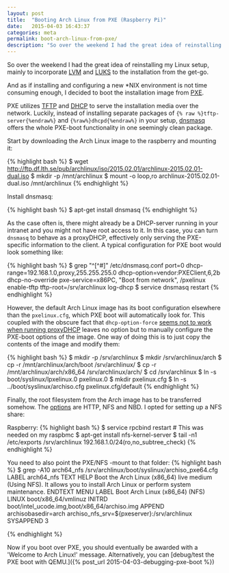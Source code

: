 ```yaml
---
layout: post
title:  "Booting Arch Linux from PXE (Raspberry Pi)"
date:   2015-04-03 16:43:37
categories: meta
permalink: boot-arch-linux-from-pxe/
description: "So over the weekend I had the great idea of reinstalling my Linux setup, mainly to incorporate LVM and LUKS to the installation from the get-go. And as if installing and configuring a new *NIX environment is not time consuming enough, I decided to boot the installation image from PXE."
---
```


So over the weekend I had the great idea of reinstalling my Linux setup, mainly to incorporate [LVM](http://en.wikipedia.org/wiki/Logical_Volume_Manager_%28Linux%29) and [LUKS](http://en.wikipedia.org/wiki/Linux_Unified_Key_Setup) to the installation from the get-go.

And as if installing and configuring a new \*NIX environment is not time consuming enough, I decided to boot the installation image from [PXE](http://en.wikipedia.org/wiki/Preboot_Execution_Environment).

PXE utilizes [TFTP](http://en.wikipedia.org/wiki/Trivial_File_Transfer_Protocol) and [DHCP](http://en.wikipedia.org/wiki/Dynamic_Host_Configuration_Protocol) to serve the installation media over the network. Luckily, instead of installing separate packages of `{% raw %}tftp-server{%endraw%}` and `{%raw%}dhcpd{%endraw%}` in  your setup, [dnsmasq](http://en.wikipedia.org/wiki/Dnsmasq) offers the whole PXE-boot functionality in one seemingly clean package.

Start by downloading the Arch Linux image to the raspberry and mounting it:

{% highlight bash %}
$ wget http://ftp.df.lth.se/pub/archlinux/iso/2015.02.01/archlinux-2015.02.01-dual.iso
$ mkdir -p /mnt/archlinux
$ mount -o loop,ro archlinux-2015.02.01-dual.iso /mnt/archlinux
{% endhighlight %}

Install dnsmasq:

{% highlight bash %}
$ apt-get install dnsmasq
{% endhighlight %}

As the case often is, there might already be a DHCP-server running in your intranet and you might not have root access to it. In this case, you can turn `dnsmasq` to behave as a proxyDHCP, effectively only serving the PXE-specific information to the client. A typical configuration for PXE boot would look something like:

{% highlight bash %}
$ grep "^[^#]" /etc/dnsmasq.conf
port=0
dhcp-range=192.168.1.0,proxy,255.255.255.0
dhcp-option=vendor:PXEClient,6,2b
dhcp-no-override
pxe-service=x86PC, "Boot from network", /pxelinux
enable-tftp
tftp-root=/srv/archlinux
log-dhcp
$ service dnsmasq restart
{% endhighlight %}

However, the default Arch Linux image has its boot configuration elsewhere than the `pxelinux.cfg`, which PXE boot will automatically look for. This coupled with the obscure fact that `dhcp-option-force` [seems not to work when running proxyDHCP](http://www.richud.com/wiki/Network_iPXE_dnsmasq_Examples_PXE_BOOT) leaves no option but to manually configure the PXE-boot options of the image. One way of doing this is to just copy the contents of the image and modify them:

{% highlight bash %}
$ mkdir -p /srv/archlinux
$ mkdir /srv/archlinux/arch
$ cp -r /mnt/archlinux/arch/boot /srv/archlinux/
$ cp -r /mnt/archlinux/arch/x86_64 /srv/archlinux/arch/
$ cd /srv/archlinux
$ ln -s boot/syslinux/lpxelinux.0 pxelinux.0
$ mkdir pxelinux.cfg
$ ln -s ../boot/syslinux/archiso.cfg pxelinux.cfg/default
{% endhighlight %}

Finally, the root filesystem from the Arch image has to be transferred somehow. The [options](https://wiki.archlinux.org/index.php/PXE#Boot) are HTTP, NFS and NBD. I opted for setting up a NFS share:

Raspberry:
{% highlight bash %}
$ service rpcbind restart # This was needed on my raspbmc
$ apt-get install nfs-kernel-server
$ tail -n1 /etc/exports
/srv/archlinux 192.168.1.0/24(ro,no_subtree_check)
{% endhighlight %}

You need to also point the PXE/NFS -mount to that folder:
{% highlight bash %}
$ grep -A10 arch64_nfs /srv/archlinux/boot/syslinux/archiso_pxe64.cfg
LABEL arch64_nfs
TEXT HELP
Boot the Arch Linux (x86_64) live medium (Using NFS).
It allows you to install Arch Linux or perform system maintenance.
ENDTEXT
MENU LABEL Boot Arch Linux (x86_64) (NFS)
LINUX boot/x86_64/vmlinuz
INITRD boot/intel_ucode.img,boot/x86_64/archiso.img
APPEND archisobasedir=arch archiso_nfs_srv=${pxeserver}:/srv/archlinux
SYSAPPEND 3

{% endhighlight %}

Now if you boot over PXE, you should eventually be awarded with a 'Welcome to Arch Linux!' message. Alternatively, you can [debug/test the PXE boot with QEMU.]({% post_url 2015-04-03-debugging-pxe-boot %})
